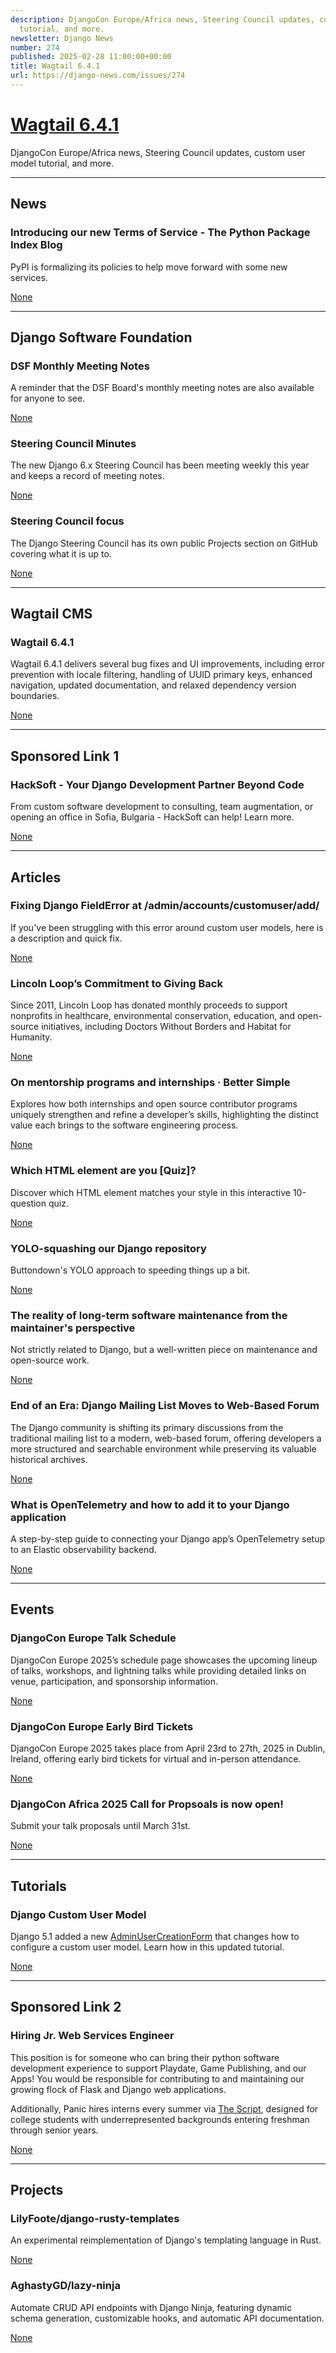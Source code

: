 ```yaml
---
description: DjangoCon Europe/Africa news, Steering Council updates, custom user model
  tutorial, and more.
newsletter: Django News
number: 274
published: 2025-02-28 11:00:00+00:00
title: Wagtail 6.4.1
url: https://django-news.com/issues/274
---
```


# [Wagtail 6.4.1](https://django-news.com/issues/274)

DjangoCon Europe/Africa news, Steering Council updates, custom user model tutorial, and more.

  ----

  ## News

  ### Introducing our new Terms of Service - The Python Package Index Blog

  <p>PyPI is formalizing its policies to help move forward with some new services.</p>

  [None](None)

  ----

  ## Django Software Foundation

  ### DSF Monthly Meeting Notes

  <p>A reminder that the DSF Board's monthly meeting notes are also available for anyone to see.</p>

  [None](None)

  ### Steering Council Minutes

  <p>The new Django 6.x Steering Council has been meeting weekly this year and keeps a record of meeting notes.</p>

  [None](None)

  ### Steering Council focus

  <p>The Django Steering Council has its own public Projects section on GitHub covering what it is up to.</p>

  [None](None)

  ----

  ## Wagtail CMS

  ### Wagtail 6.4.1

  <p>Wagtail 6.4.1 delivers several bug fixes and UI improvements, including error prevention with locale filtering, handling of UUID primary keys, enhanced navigation, updated documentation, and relaxed dependency version boundaries.</p>

  [None](None)

  ----

  ## Sponsored Link 1

  ### HackSoft - Your Django Development Partner Beyond Code

  <p>From custom software development to consulting, team augmentation, or opening an office in Sofia, Bulgaria - HackSoft can help! Learn more.</p>

  [None](None)

  ----

  ## Articles

  ### Fixing Django FieldError at /admin/accounts/customuser/add/

  <p>If you've been struggling with this error around custom user models, here is a description and quick fix.</p>

  [None](None)

  ### Lincoln Loop’s Commitment to Giving Back

  <p>Since 2011, Lincoln Loop has donated monthly proceeds to support nonprofits in healthcare, environmental conservation, education, and open-source initiatives, including Doctors Without Borders and Habitat for Humanity.</p>

  [None](None)

  ### On mentorship programs and internships · Better Simple

  <p>Explores how both internships and open source contributor programs uniquely strengthen and refine a developer’s skills, highlighting the distinct value each brings to the software engineering process.</p>

  [None](None)

  ### Which HTML element are you [Quiz]?

  <p>Discover which HTML element matches your style in this interactive 10-question quiz.</p>

  [None](None)

  ### YOLO-squashing our Django repository

  <p>Buttondown's YOLO approach to speeding things up a bit.</p>

  [None](None)

  ### The reality of long-term software maintenance from the maintainer's perspective

  <p>Not strictly related to Django, but a well-written piece on maintenance and open-source work.</p>

  [None](None)

  ### End of an Era: Django Mailing List Moves to Web-Based Forum

  <p>The Django community is shifting its primary discussions from the traditional mailing list to a modern, web-based forum, offering developers a more structured and searchable environment while preserving its valuable historical archives.</p>

  [None](None)

  ### What is OpenTelemetry and how to add it to your Django application

  <p>A step-by-step guide to connecting your Django app’s OpenTelemetry setup to an Elastic observability backend.</p>

  [None](None)

  ----

  ## Events

  ### DjangoCon Europe Talk Schedule

  <p>DjangoCon Europe 2025’s schedule page showcases the upcoming lineup of talks, workshops, and lightning talks while providing detailed links on venue, participation, and sponsorship information.</p>

  [None](None)

  ### DjangoCon Europe Early Bird Tickets

  <p>DjangoCon Europe 2025 takes place from April 23rd to 27th, 2025 in Dublin, Ireland, offering early bird tickets for virtual and in-person attendance.</p>

  [None](None)

  ### DjangoCon Africa 2025 Call for Propsoals is now open!

  <p>Submit your talk proposals until March 31st.</p>

  [None](None)

  ----

  ## Tutorials

  ### Django Custom User Model

  <p>Django 5.1 added a new <a href="https://cur.at/Jjs7NFq">AdminUserCreationForm</a> that changes how to configure a custom user model. Learn how in this updated tutorial.</p>

  [None](None)

  ----

  ## Sponsored Link 2

  ### Hiring Jr. Web Services Engineer

  <p>This position is for someone who can bring their python software development experience to support Playdate, Game Publishing, and our Apps! You would be responsible for contributing to and maintaining our growing flock of Flask and Django web applications.</p>

<p>Additionally, Panic hires interns every summer via <a href="https://cur.at/MYOUXjg">The Script</a>,  designed for college students with underrepresented backgrounds entering freshman through senior years.</p>

  [None](None)

  ----

  ## Projects

  ### LilyFoote/django-rusty-templates

  <p>An experimental reimplementation of Django's templating language in Rust.</p>

  [None](None)

  ### AghastyGD/lazy-ninja

  <p>Automate CRUD API endpoints with Django Ninja, featuring dynamic schema generation, customizable hooks, and automatic API documentation.</p>

  [None](None)